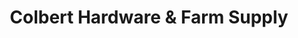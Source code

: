 ---
title: "Colbert Hardware & Farm Supply"
url: /colbert/colbert-hardware-and-farm-supply/
shop: hardware
---